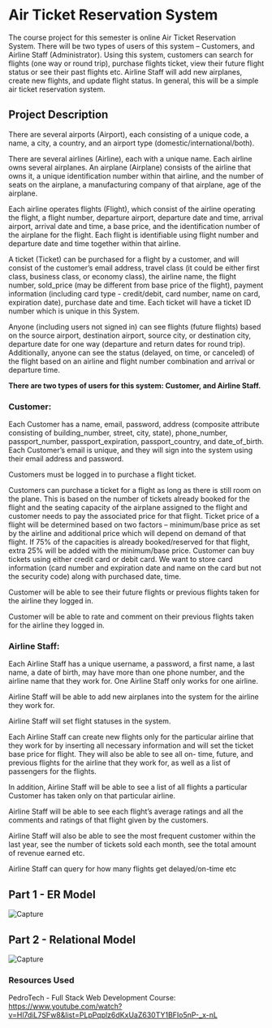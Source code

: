 # Air Ticket Reservation System
The course project for this semester is online Air Ticket Reservation System. There will be two types of  users of this system – Customers, and Airline Staff (Administrator). Using this system, customers can  search for flights (one way or round trip), purchase flights ticket, view their future flight status or see  their past flights etc. Airline Staff will add new airplanes, create new flights, and update flight status. In  general, this will be a simple air ticket reservation system.

## Project Description
There are several airports (Airport), each consisting of a unique code, a name, a city, a country, and an
airport type (domestic/international/both).

There are several airlines (Airline), each with a unique name. Each airline owns several airplanes. An 
airplane (Airplane) consists of the airline that owns it, a unique identification number within that airline, and the number of seats on the airplane, a manufacturing company of that airplane, age of the airplane.

Each airline operates flights (Flight), which consist of the airline operating the flight, a flight number, 
departure airport, departure date and time, arrival airport, arrival date and time, a base price, and the 
identification number of the airplane for the flight. Each flight is identifiable using flight number and 
departure date and time together within that airline.

A ticket (Ticket) can be purchased for a flight by a customer, and will consist of the customer’s email 
address, travel class (it could be either first class, business class, or economy class), the airline name, the 
flight number, sold_price (may be different from base price of the flight), payment information 
(including card type - credit/debit, card number, name on card, expiration date), purchase date and 
time. Each ticket will have a ticket ID number which is unique in this System.

Anyone (including users not signed in) can see flights (future flights) based on the source airport, 
destination airport, source city, or destination city, departure date for one way (departure and return
dates for round trip). Additionally, anyone can see the status (delayed, on time, or canceled) of the
flight based on an airline and flight number combination and arrival or departure time.


**There are two types of users for this system: Customer, and Airline Staff.**
### Customer:
Each Customer has a name, email, password, address (composite attribute consisting of 
building_number, street, city, state), phone_number, passport_number, passport_expiration, 
passport_country, and date_of_birth. Each Customer’s email is unique, and they will sign into the 
system using their email address and password.

Customers must be logged in to purchase a flight ticket.

Customers can purchase a ticket for a flight as long as there is still room on the plane. This is based on 
the number of tickets already booked for the flight and the seating capacity of the airplane assigned to 
the flight and customer needs to pay the associated price for that flight. Ticket price of a flight will be 
determined based on two factors – minimum/base price as set by the airline and additional price which 
will depend on demand of that flight. If 75% of the capacities is already booked/reserved for that flight, 
extra 25% will be added with the minimum/base price. Customer can buy tickets using either credit card 
or debit card. We want to store card information (card number and expiration date and name on the 
card but not the security code) along with purchased date, time. 

Customer will be able to see their future flights or previous flights taken for the airline they logged in.

Customer will be able to rate and comment on their previous flights taken for the airline they logged in.

### Airline Staff:
Each Airline Staff has a unique username, a password, a first name, a last name, a date of birth, may 
have more than one phone number, and the airline name that they work for. One Airline Staff only
works for one airline.

Airline Staff will be able to add new airplanes into the system for the airline they work for.

Airline Staff will set flight statuses in the system. 

Each Airline Staff can create new flights only for the particular airline that they work for by inserting all 
necessary information and will set the ticket base price for flight. They will also be able to see all on-
time, future, and previous flights for the airline that they work for, as well as a list of passengers for the flights.

In addition, Airline Staff will be able to see a list of all flights a particular Customer has taken only on that particular airline.

Airline Staff will be able to see each flight’s average ratings and all the comments and ratings of that 
flight given by the customers.

Airline Staff will also be able to see the most frequent customer within the last year, see the number of 
tickets sold each month, see the total amount of revenue earned etc.

Airline Staff can query for how many flights get delayed/on-time etc

## Part 1 - ER Model
![Capture](https://user-images.githubusercontent.com/67334348/164604590-37eedc47-92fd-4b33-890b-16ae3f63da75.PNG)

## Part 2 - Relational Model
![Capture](https://user-images.githubusercontent.com/67334348/164604718-f7c19cf4-7b74-4275-a035-756d534af7a3.PNG)

### Resources Used
PedroTech - Full Stack Web Development Course: https://www.youtube.com/watch?v=Hl7diL7SFw8&list=PLpPqplz6dKxUaZ630TY1BFIo5nP-_x-nL
